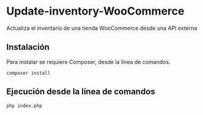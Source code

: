 # Update-inventory-WooCommerce
Actualiza el inventario de una tienda WooCommerce desde una API externa

## Instalación
Para instalar se requiere Composer, desde la línea de comandos.
```
composer install
```

## Ejecución desde la línea de comandos
```
php index.php
```
